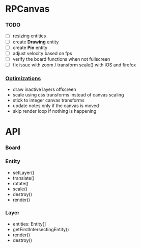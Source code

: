 # RPCanvas
### TODO
- [ ] resizing entities
- [ ] create **Drawing** entity
- [ ] create **Pin** entity
- [ ] adjust velocity based on fps
- [ ] verify the board functions when not fullscreen
- [ ] fix issue with zoom / transform scale() with iOS and firefox

### [Optimizations](https://developer.mozilla.org/en-US/docs/Web/API/Canvas_API/Tutorial/Optimizing_canvas)
- draw inactive layers offscreen
- scale using css transforms instead of canvas scaling
- stick to integer canvas transforms
- update notes only if the canvas is moved
- skip render loop if nothing is happening



# API

### Board 
### Entity
- setLayer()
- translate()
- rotate()
- scale()
- destroy()
- render()

### Layer
- entities: Entity[]
- getFirstIntersectingEntity()
- render()
- destroy()